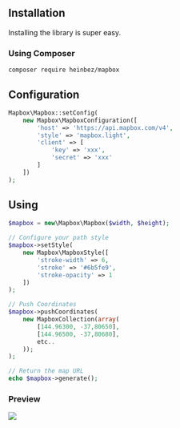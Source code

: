 ## Installation

Installing the library is super easy. 

### Using Composer
    composer require heinbez/mapbox 

## Configuration
```php
Mapbox\Mapbox::setConfig(
    new Mapbox\MapboxConfiguration([
        'host' => 'https://api.mapbox.com/v4',
        'style' => 'mapbox.light',
        'client' => [
            'key' => 'xxx',
            'secret' => 'xxx'
        ]
    ])
);
```
## Using
```php
$mapbox = new\Mapbox\Mapbox($width, $height);

// Configure your path style
$mapbox->setStyle(
    new Mapbox\MapboxStyle([
        'stroke-width' => 6,
        'stroke' => '#6b5fe9',
        'stroke-opacity' => 1
    ])
);

// Push Coordinates
$mapbox->pushCoordinates(
    new MapboxCollection(array(
        [144.96300, -37,80650],
        [144.96500, -37,80680],
        etc..
    ));
);

// Return the map URL
echo $mapbox->generate();
```
### Preview
![](http://i.imgur.com/NRhe6hR.png)
